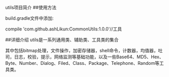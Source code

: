 utils项目简介
##使用方法

build.gradle文件中添加:

   compile 'com.github.ashLikun:CommonUtils:1.0.0'//工具


##详细介绍
utils是一系列通用类、辅助类、工具类的集合

其中包括bitmap处理，文件操作，加密存储器，shell命令，计数器，均值器，吐司，日志，校验，提示，网络监测等基础功能，以及一些Base64、MD5、Hex、Byte、Number、Dialog、Filed、Class、Package、Telephone、Random等工具类。
